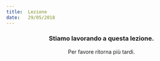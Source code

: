 ```yaml
---
title:  Lezione
date:   29/05/2018
---
```


### <center>Stiamo lavorando a questa lezione.</center>
<center>Per favore ritorna più tardi.</center>